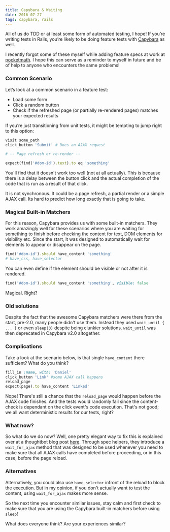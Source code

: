 ```yaml
---
title: Capybara & Waiting
date: 2016-07-27
tags: capybara, rails
---
```


All of us do TDD or at least some form of automated testing, I hope! If you’re writing tests in Rails, 
you’re likely to be doing feature tests with [Capybara](https://github.com/jnicklas/capybara) as well.

I recently forgot some of these myself while adding feature specs at work at 
[pocketmath](https://www.pocketmath.com/). I hope this can serve as a reminder to myself in future 
and be of help to anyone who encounters the same problems!

### Common Scenario

Let’s look at a common scenario in a feature test: 

- Load some form
- Click a random button
- Check if the refreshed page (or partially re-rendered pages) matches your expected results

If you’re just transitioning from unit tests, it might be tempting to jump right to this option:

```ruby
visit some_path
click_button 'Submit' # Does an AJAX request

# -- Page refresh or re-render --

expect(find('#dom-id').text).to eq 'something'
```

You'll find that it doesn't work too well (not at all actually). This is because there is a delay 
between the button click and the actual completion of the code that is run as a result of that click. 

It is not synchronous. It could be a page refresh, a partial render or a simple AJAX call. 
Its hard to predict how long exactly that is going to take.

### Magical Built-in Matchers

For this reason, Capybara provides us with some built-in matchers. They work amazingly well 
for these scenarios where you are waiting for something to finish before checking the content for text, 
DOM elements for visibility etc. Since the start, it was designed to automatically wait for elements 
to appear or disappear on the page.


```ruby
find('#dom-id').should have_content 'something'
# have_css, have_selector
```

You can even define if the element should be visible or not after it is rendered. 

```ruby
find('#dom-id').should have_content 'something', visible: false
```

Magical. Right? 

### Old solutions 

Despite the fact that the awesome Capybara matchers were there from the start, pre-2.0, many people didn't use them.
Instead they used `wait_until { ... }` or even `sleep(3)` despite being clunkier solutions. 
`wait_until` was then deprecated in Capybara v2.0 altogether.


### Complications

Take a look at the scenario below, is that single `have_content` there sufficient? What do you think?

```ruby
fill_in :name, with: 'Daniel'
click_button 'Link' #some AJAX call happens
reload_page
expect(page).to have_content 'Linked'
```

Nope! There's still a chance that the `reload_page` would happen before the AJAX code finishes. 
And the tests would randomly fail since the content-check is dependant on the click event's code execution.
That's not good; we all want deterministic results for our tests, right?

### What now?

So what do we do now? Well, one pretty elegant way to fix this is explained over at a thoughtbot blog post 
[here](https://robots.thoughtbot.com/automatically-wait-for-ajax-with-capybara).  Through spec 
helpers, they introduce a `wait_for_ajax` method that was designed to be used whenever you need 
to make sure that all AJAX calls have completed before proceeding, or in this case, before the page reload.

### Alternatives

Alternatively, you could also use `have_selector` infront of the reload to block the execution. But in my opinion, 
if you don't actually want to test the content, using `wait_for_ajax` makes more sense. 

So the next time you encounter similar issues, stay calm and first check to make sure that you are 
using the Capybara built-in matchers before using `sleep`!

What does everyone think? Are your experiences similar?
